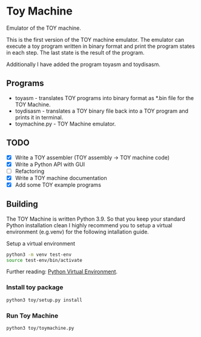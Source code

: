 # Toy Machine
Emulator of the TOY machine.

This is the first version of the TOY machine emulator.
The emulator can execute a toy program written in binary format and print the program states in each step.
The last state is the result of the program.

Additionally I have added the program toyasm and
toydisasm.

## Programs
- toyasm - translates TOY programs into binary format as *.bin file for the TOY Machine.
- toydisasm - translates a TOY binary file back into a TOY
program and prints it in terminal.
- toymachine.py - TOY Machine emulator.

## TODO
- [x] Write a TOY assembler (TOY assembly -> TOY machine code)
- [x] Write a Python API with GUI
- [ ] Refactoring
- [x] Write a TOY machine documentation
- [x] Add some TOY example programs

## Building
The TOY Machine is written Python 3.9.
So that you keep your standard Python installation clean I highly recommend you to setup a virtual environment (e.g.venv) for the following intallation guide.

Setup a virtual environment
```bash
python3 -m venv test-env
source test-env/bin/activate
```
Further reading:
[Python Virtual Environment](https://docs.python.org/3/tutorial/venv.html).

### Install toy package
```bash
python3 toy/setup.py install
```
### Run Toy Machine
```bash
python3 toy/toymachine.py
```

